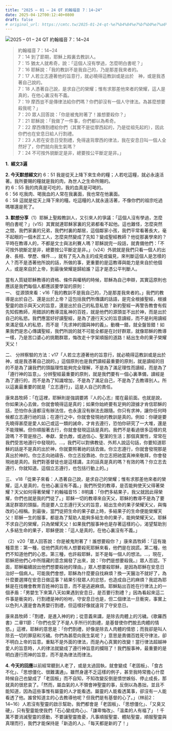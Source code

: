 ```yaml
---
title: "2025 – 01 – 24 QT 約翰福音 7：14~24"
date: 2025-04-12T00:12:40+0800
draft: false
# original_url: https://cmtc.tw/2025-01-24-qt-%e7%b4%84%e7%bf%b0%e7%a6%8f%e9%9f%b3-7%ef%bc%9a1424
---
```


![2025 – 01 – 24 QT 約翰福音 7：14\~24](/images/qt.jpg  "2025 – 01 – 24 QT 約翰福音 7：14\~24")

> 約翰福音 7：14\~24  
> 7：14 到了節期，耶穌上殿裏去教訓人。  
> 7：15 猶太人就希奇，說：「這個人沒有學過，怎麼明白書呢？」  
> 7：16 耶穌說：「我的教訓不是我自己的，乃是那差我來者的。  
> 7：17 人若立志遵著他的旨意行，就必曉得這教訓或是出於　神，或是我憑著自己說的。  
> 7：18 人憑著自己說，是求自己的榮耀；惟有求那差他來者的榮耀，這人是真的，在他心裏沒有不義。  
> 7：19 摩西豈不是傳律法給你們嗎？你們卻沒有一個人守律法。為甚麼想要殺我呢？」  
> 7：20 眾人回答說：「你是被鬼附著了！誰想要殺你？」  
> 7：21 耶穌說：「我做了一件事，你們都以為希奇。  
> 7：22 摩西傳割禮給你們（其實不是從摩西起的，乃是從祖先起的），因此你們也在安息日給人行割禮。  
> 7：23 人若在安息日受割禮，免得違背摩西的律法，我在安息日叫一個人全然好了，你們就向我生氣嗎？  
> 7：24 不可按外貌斷定是非，總要按公平斷定是非。」

**1.  經文3遍**

**2. 今天默想經文**約 6：51 我是從天上降下來生命的糧；人若吃這糧，就必永遠活著。我所要賜的糧就是我的肉，為世人之生命所賜的。  
約 6：55 我的肉真是可吃的，我的血真是可喝的。  
6：56 吃我肉、喝我血的人常在我裏面，我也常在他裏面。  
6：58 這就是從天上降下來的糧。吃這糧的人就永遠活著，不像你們的祖宗吃過嗎哪還是死了。

**3. 默想分享**（1）耶穌上聖殿教訓人，又引來人的爭議：「這個人沒有學過，怎麼明白書呢？」（v15）其實就連耶穌家裏的兄弟都看不起他。這也難怪，怎麼突然之間，我們家裏的兄弟，我們村裏的鄰居，這個鄰家小孩，我們平常看著長大，毫不起眼的一個木匠工人，怎麼突然變成了先知？變成聖經教師？他從那裏學來的？平時在教導人的，不都是文士與法利賽人嗎？耶穌說完一段話，就責備他們：「不可按外貌斷定是非，總要按公平斷定是非。」（v24）外貌就是我們只看一個人的出身、長相、學歷、條件…，就有了先入為主的成見或偏見，來判斷這個人是怎樣的人？而不是憑著他所說的話，所做的事，更重要的是這教導與能力是來自於他個人，或是來自於上帝，到最後榮耀是歸給誰？這才是憑公平判斷人。

當有人質疑耶穌教導的資格、條件與權柄的時候，耶穌為自己申辯，其實這原則也應該是我們每個人都應該要學習的原則：  
一、 從源頭來看：v16「我的教訓不是我自己的，乃是那差我來者的。」我們的教導是出於自己、還是出於上帝？這包括我們所傳講的話語，是完全根據聖經，根據聖靈的啟示與天父的旨意，還是出於自己的私意私慾？新約聖經一再警告教會有假先知假教師，用錯誤的教導混亂神的百姓，就是他們的源頭並不出於神，而是出於自己的私慾。我們應當好好讀聖經，是為了遵行天父的旨意讀經，而不是利用讀經來滿足個人的私慾，而不是「先求神的國與神的義」。動機一錯，就全盤皆錯！如果我們是忠心傳講聖經，我們所說的就不可能全都是在討好群眾，就像耶穌的教導一樣，乃是苦口婆心的挑戰群眾，悔改走十字架順服的道路！結出生命的果子榮耀天父！

二、 分辨察驗的方法：v17「人若立志遵著他的旨意行，就必曉得這教訓或是出於　神，或是我憑著自己說的。」這個原則也是我們讀經最重要的原則，就是讀經的目的不是為了讓我們的頭腦理性能夠完全理解，不是為了滿足理性而讀經，而是為了「遵行神的旨意」。分辨聖經最重要的原則，就是我們要有一個心裏準備，讀經是為了遵行的，而不是為了知識增加，不是為了滿足自己，不是為了去教導別人。所以這裏最重要的就是「立志遵行」，這是人自己的責任。

康來昌牧師：「在這裡，耶穌則是強調要將『人的心志』擺在最前面。也就是說，你如果決心去做，你就會曉得這是真的；如果你始終要有足夠的證據才肯信耶穌的話，恐怕你永遠都沒有辦法信，也永遠沒有辦法去跟隨。你只有求神，讓你任何時候都立志遵行祂的話；在遵行之中，你就會發現祂的教訓是真的。例如：你硬是要先曉得甚麼是愛人如己或這一類的誡命，才肯去遵行，恐怕你研究了一大堆，還是不能理解。但你順服著去行，你就會發現這話是真的。我們不是看過很多這樣的見證嗎？不管是捨己、奉獻、愛仇敵，或過信心、聖潔的生活；那個真實性，常常在我們受苦地遵行中發現的。…，我們可以對佛教徒、外邦人說這句話，你要知道耶穌的話是不是真的出於神，你就要照著祂的話去做。你立志遵行，你就會發現那是真出於神的。你立志向祂禱告、你立志投靠祂、你立志把祂當真神來敬拜，你會發現祂是真的。我們對基督徒也是這樣講，主的話真是真的嗎？有效的嗎？你立志去遵行，你就知道。這個立志遵行，也包括行動上的。」

三、 v18「從果子來看：人憑著自己說，是求自己的榮耀；惟有求那差他來者的榮耀，這人是真的，在他心裏沒有不義。」我們所受的教導，是否能夠使天父得著榮耀？天父如何得著榮耀？約翰福音15：8明講：「你們多結果子，我父就因此得榮耀，你們也就是我的門徒了。」耶穌一切的教導來自天父，耶穌的教導不是為了要滿足群眾的頭腦，而是要人立志遵行天父的旨意，結出生命的果子榮耀天父，與悔改的心相稱。到最後，當門徒把生命的果子獻上時，多結果子的生命便能榮耀天父！耶穌一生的服事，都是為了幫助人能夠多結生命的果子，能夠榮耀天父。耶穌不求自己的榮耀，只為榮耀天父！如果我們服事神也是存著這樣的心，渴望幫助別人多結生命的果子，耶穌便說：「這人是真的，在他心裏沒有不義。」

（2）v20「眾人回答說：你是被鬼附著了！誰想要殺你？」康來昌牧師：「這有幾種意思：第一種，從他們真的有人想要殺死耶穌來看，他們是在說謊。第二種，他們不知道他們的心思。第三種，也許殺耶穌，並不是每一個人的想法。…，現在，耶穌把他們心中所隱藏的意念揭發了出來，說：『你們是想要殺我。』眾人否認。下面，耶穌繼續說出他們想要殺祂的理由。」眾人想要殺耶穌，是因為耶穌在安息日治好一個病人。可能我們會想，耶穌為什麼要自找麻煩？換一天醫治不就好了，為什麼要選擇在安息日做這事？結果引發眾人的忿怒，也造成自己的麻煩？我認為耶穌是在找機會教育百姓神的旨意，而不是逃避麻煩。耶穌點出百姓在行律法上的一個矛盾：「男嬰生下來第八天如果遇到安息日，是否要行割禮？」因為看起來這二件事是衝突的，行割禮是神的吩咐，守安息日也是，但二個律法一旦衝突，事實上以色列人還是會為男嬰行割禮，但這樣好像就違背了守安息日。

康來昌牧師：「割禮，是進入神的約；從意義來講，是除去肉體上的污穢。《歌羅西書》二章11節：「你們也受了不是人手所行的割禮，是基督使你們脫去肉體的情慾。」這裡，耶穌的意思是：「你們割禮，好像是除去人肉體的情慾；而我卻是叫人除去一切的罪惡和污穢。你們為甚麼向我生氣呢？」意思是責備百姓死守律法，卻不明白上帝的旨意。重點不是外面的律法，而是內心真實的改變！當行律法超越神愛人的旨意時，人的律法就變成了遵行神旨意的攔阻了！我們服事神，最重要的是明白遵行而神的旨意，而不是為律法而律法。

**4. 今天的回應**以前經常聽到人老了，或是太過固執，就會變成「老固板」、「食古不化」、「思想僵化、很難溝通」。雖然身邊不乏這樣的例子，甚至我時常擔心什麼時候自己也變成了「老固板」而不自知，不知改變反倒是憤世嫉俗、停止成長，那就真的很悲哀了。「然而，屬血氣的人不領會神聖靈的事，反倒以為愚拙，並且不能知道，因為這些事惟有屬靈的人才能看透。屬靈的人能看透萬事，卻沒有一人能看透了他。誰曾知道主的心去教導他呢？但我們是有基督的心了。」（林前2：14\~16）人若沒有聖靈的啟示幫助，我們都會是「老固板」、「思想僵化」、「又臭又硬」，只有聖靈能使我們「石心變成肉心」、「謙卑悔改」、「溫柔的人有福了」！千萬不要消滅聖靈的感動，不要讓聖靈擔憂，凡事順服聖靈、體貼聖靈，順服聖靈與真理而行，我們才能保持是「新造的人」、「每天都是新的了！」